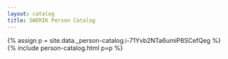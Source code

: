 ```yaml
---
layout: catalog
title: SWERIK Person Catalog
---
```

{% assign p = site.data._person-catalog.i-71Yvb2NTa6umiP8SCefQeg %}
{% include person-catalog.html p=p %}


